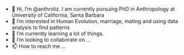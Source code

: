 - 👋 Hi, I’m @anthroliz. I am currently pursuing PhD in Anthropology at University of California, Santa Barbara 
- 👀 I’m interested in Human Evolution, marriage, mating and using data analysis to find patterns
- 🌱 I’m currently learning a lot of things. 
- 💞️ I’m looking to collaborate on ...
- 📫 How to reach me ...

<!---
anthroliz/anthroliz is a ✨ special ✨ repository because its `README.md` (this file) appears on your GitHub profile.
You can click the Preview link to take a look at your changes.
--->
